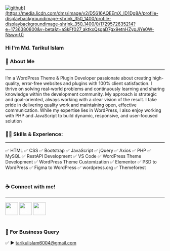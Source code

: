 [<img src='[https://cdn.jsdelivr.net/npm/simple-icons@3.0.1/icons/github.svg' alt='github](https://media.licdn.com/dms/image/v2/D5616AQEEmX_ID1Dg8A/profile-displaybackgroundimage-shrink_350_1400/profile-displaybackgroundimage-shrink_350_1400/0/1729572635214?e=1736380800&v=beta&t=aSkFf027_aktkxQsgaD7gx9etnHZypJiYe0W-Nswv-U)' height='auto'>](https://github.com/tarikulalways)

### Hi I'm Md. Tarikul Islam

### 🚀 About Me<hr/>
<p>I’m a WordPress Theme & Plugin Developer passionate about creating high-quality, error-free websites and plugins with 100% client satisfaction. I thrive on solving real-world problems and continuously learning and sharing knowledge within the development community. My approach is strategic and goal-oriented, always working with a clear vision of the result. I take pride in delivering quality work and maintaining open, effective communication. While my expertise lies in WordPress, I also enjoy working with PHP and JavaScript to build dynamic, responsive, and user-focused solution</p>

### 👨‍💻 Skills & Experience:<hr>

 ✅ HTML
 ✅ CSS
 ✅ Bootstrap
 ✅ JavaScript
 ✅ jQuery
 ✅ Axios
 ✅ PHP
 ✅ MySQL
 ✅ RestAPI Development
 ✅ VS Code
 ✅ WordPress Theme Development
 ✅ WordPress Theme Customization
 ✅ Elementor
 ✅ PSD to WordPress
 ✅ Figma to WordPress
 ✅ wordpress.org
 ✅ Themeforest<br><br>

### ☕ Connect with me!<hr>
[<img style="color: white;" src='https://cdn.jsdelivr.net/npm/simple-icons@3.0.1/icons/github.svg' alt='github' height='40'>](https://github.com/tarikulalways)  [<img style="color: white;" src='https://cdn.jsdelivr.net/npm/simple-icons@3.0.1/icons/linkedin.svg' alt='linkedin' height='40'>](https://www.linkedin.com/in/tarikulalways/)  [<img style="color: white;" src='https://cdn.jsdelivr.net/npm/simple-icons@3.0.1/icons/facebook.svg' alt='facebook' height='40'>](https://www.facebook.com/tarikulalways)<br/><br/>

### 📧 For Business Query<br/>
✅ ► tarikulislam6004@gmail.com



